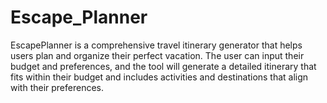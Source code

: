 # Escape_Planner
EscapePlanner is a comprehensive travel itinerary generator that helps users plan and organize their perfect vacation. The user can input their budget and preferences, and the tool will generate a detailed itinerary that fits within their budget and includes activities and destinations that align with their preferences.
